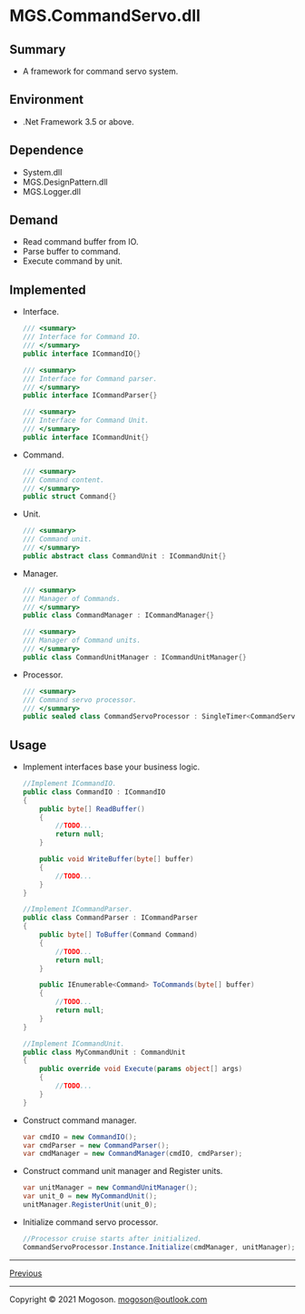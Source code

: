 ﻿# MGS.CommandServo.dll

## Summary

- A framework for command servo system.

## Environment

- .Net Framework 3.5 or above.

## Dependence

- System.dll
- MGS.DesignPattern.dll
- MGS.Logger.dll

## Demand

- Read command buffer from IO.
- Parse buffer to command.
- Execute command by unit.

## Implemented

- Interface.

  ```C#
  /// <summary>
  /// Interface for Command IO.
  /// </summary>
  public interface ICommandIO{}
  
  /// <summary>
  /// Interface for Command parser.
  /// </summary>
  public interface ICommandParser{}
  
  /// <summary>
  /// Interface for Command Unit.
  /// </summary>
  public interface ICommandUnit{}
  ```

- Command.

  ```C#
  /// <summary>
  /// Command content.
  /// </summary>
  public struct Command{}
  ```
  
- Unit.

  ```C#
  /// <summary>
  /// Command unit.
  /// </summary>
  public abstract class CommandUnit : ICommandUnit{}
  ```
  
- Manager.

  ```C#
  /// <summary>
  /// Manager of Commands.
  /// </summary>
  public class CommandManager : ICommandManager{}
  
  /// <summary>
  /// Manager of Command units.
  /// </summary>
  public class CommandUnitManager : ICommandUnitManager{}
  ```

- Processor.

  ```C#
  /// <summary>
  /// Command servo processor.
  /// </summary>
  public sealed class CommandServoProcessor : SingleTimer<CommandServoProcessor>, ICommandServoProcessor{}
  ```

## Usage

- Implement interfaces base your business logic.

  ```C#
  //Implement ICommandIO.
  public class CommandIO : ICommandIO
  {
      public byte[] ReadBuffer()
      {
          //TODO...
          return null;
      }
  
      public void WriteBuffer(byte[] buffer)
      {
          //TODO...
      }
  }
  
  //Implement ICommandParser.
  public class CommandParser : ICommandParser
  {
      public byte[] ToBuffer(Command Command)
      {
          //TODO...
          return null;
      }
  
      public IEnumerable<Command> ToCommands(byte[] buffer)
      {
          //TODO...
          return null;
      }
  }
  
  //Implement ICommandUnit.
  public class MyCommandUnit : CommandUnit
  {
      public override void Execute(params object[] args)
      {
          //TODO...
      }
  }
  ```
  
- Construct command manager.

  ```c#
  var cmdIO = new CommandIO();
  var cmdParser = new CommandParser();
  var cmdManager = new CommandManager(cmdIO, cmdParser);
  ```
  
- Construct command unit manager and Register units.

  ```C#
  var unitManager = new CommandUnitManager();
  var unit_0 = new MyCommandUnit();
  unitManager.RegisterUnit(unit_0);
  ```

- Initialize command servo processor.

  ```C#
  //Processor cruise starts after initialized.
  CommandServoProcessor.Instance.Initialize(cmdManager, unitManager);
  ```
  
------

[Previous](../../README.md)

------

Copyright © 2021 Mogoson.	mogoson@outlook.com
